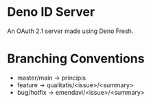 # Deno ID Server

An OAuth 2.1 server made using Deno Fresh.

# Branching Conventions

- master/main -> principis
- feature -> qualitatis/\<issue\>/\<summary\>
- bug/hotfix -> emendavi/\<issue\>/\<summary\>
